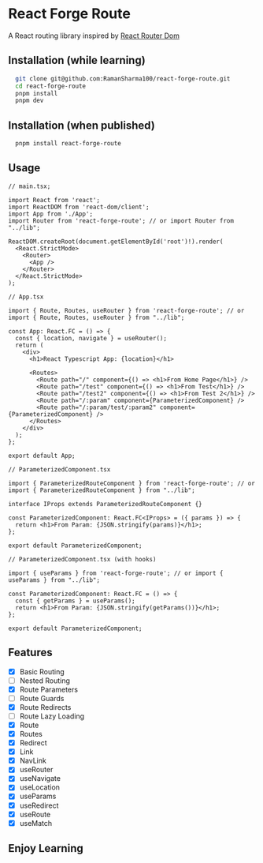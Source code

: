 # React Forge Route

A React routing library inspired by [React Router Dom](https://reactrouter.com/web/guides/quick-start)

## Installation (while learning)

```bash
  git clone git@github.com:RamanSharma100/react-forge-route.git
  cd react-forge-route
  pnpm install
  pnpm dev
```

## Installation (when published)

```bash
  pnpm install react-forge-route
```

## Usage

```tsx
// main.tsx;

import React from 'react';
import ReactDOM from 'react-dom/client';
import App from './App';
import Router from 'react-forge-route'; // or import Router from "../lib";

ReactDOM.createRoot(document.getElementById('root')!).render(
  <React.StrictMode>
    <Router>
      <App />
    </Router>
  </React.StrictMode>
);
```

```tsx
// App.tsx

import { Route, Routes, useRouter } from 'react-forge-route'; // or import { Route, Routes, useRouter } from "../lib";

const App: React.FC = () => {
  const { location, navigate } = useRouter();
  return (
    <div>
      <h1>React Typescript App: {location}</h1>

      <Routes>
        <Route path="/" component={() => <h1>From Home Page</h1>} />
        <Route path="/test" component={() => <h1>From Test</h1>} />
        <Route path="/test2" component={() => <h1>From Test 2</h1>} />
        <Route path="/:param" component={ParameterizedComponent} />
        <Route path="/:param/test/:param2" component={ParameterizedComponent} />
      </Routes>
    </div>
  );
};

export default App;
```

```tsx
// ParameterizedComponent.tsx

import { ParameterizedRouteComponent } from 'react-forge-route'; // or import { ParameterizedRouteComponent } from "../lib";

interface IProps extends ParameterizedRouteComponent {}

const ParameterizedComponent: React.FC<IProps> = ({ params }) => {
  return <h1>From Param: {JSON.stringify(params)}</h1>;
};

export default ParameterizedComponent;
```

```tsx
// ParameterizedComponent.tsx (with hooks)

import { useParams } from 'react-forge-route'; // or import { useParams } from "../lib";

const ParameterizedComponent: React.FC = () => {
  const { getParams } = useParams();
  return <h1>From Param: {JSON.stringify(getParams())}</h1>;
};

export default ParameterizedComponent;
```

## Features

- [x] Basic Routing
- [ ] Nested Routing
- [x] Route Parameters
- [ ] Route Guards
- [x] Route Redirects
- [ ] Route Lazy Loading
- [x] Route
- [x] Routes
- [x] Redirect
- [x] Link
- [x] NavLink
- [x] useRouter
- [x] useNavigate
- [x] useLocation
- [x] useParams
- [x] useRedirect
- [x] useRoute
- [x] useMatch

## Enjoy Learning
